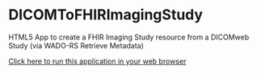 # DICOMToFHIRImagingStudy
HTML5 App to create a FHIR Imaging Study resource from a DICOMweb Study (via WADO-RS Retrieve Metadata)

[Click here to run this application in your web browser](DICOMToFHIRImagingStudy.chafey.github.io)

